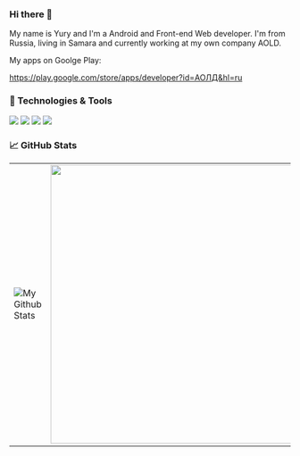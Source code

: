 ### Hi there 👋


My name is Yury and I'm a Android and Front-end Web developer. I'm from Russia, living in Samara and currently working at my own company AOLD.

My apps on Goolge Play:

https://play.google.com/store/apps/developer?id=АОЛД&hl=ru





### 🔧 Technologies & Tools

![](https://img.shields.io/badge/OS-Linux-informational?style=flat-square&logo=linux&logoColor=white&color=5194f0&bgcolor=110d17)
![](https://img.shields.io/badge/Mobile-Android-informational?style=flat-square&logo=Android&logoColor=white&color=#00FF00&bgcolor=#00FF00)
![](https://img.shields.io/badge/Editor-VS%20Code-informational?style=flat-square&logo=visual-studio-code&logoColor=white&color=5194f0)
![](https://img.shields.io/badge/Code-JavaScript-informational?style=flat-square&logo=javascript&logoColor=white&color=#FFFF00)

### 📈 GitHub Stats

<p align="center">
  <table>
  <tr>
      <td><img align="center"  src="https://github-readme-stats.vercel.app/api?username=redhead1999&include_all_commits=true&count_private=true&show_icons=true&line_height=20&title_color=7A7ADB&icon_color=2234AE&text_color=D3D3D3&bg_color=0,000000,130F40" alt="My Github Stats"></td>
      <td><img align ="center" width="500px" src="https://github-readme-stats.vercel.app/api/top-langs/?username=redhead1999&hide=html&layout=compact&hide_border=true&hide_title=true&theme=dark&icon_color=5194f0&bg_color=0d1117" /></td>
  </tr>   
</table>
</p>



